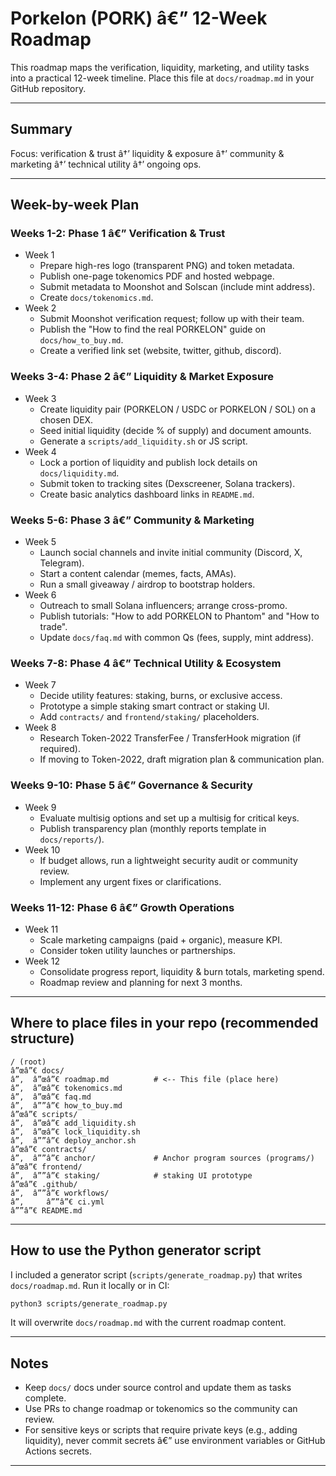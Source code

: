 # Porkelon (PORK) â€” 12-Week Roadmap

This roadmap maps the verification, liquidity, marketing, and utility tasks into a practical 12-week timeline.
Place this file at `docs/roadmap.md` in your GitHub repository.

---

## Summary
Focus: verification & trust â†’ liquidity & exposure â†’ community & marketing â†’ technical utility â†’ ongoing ops.

---

## Week-by-week Plan

### Weeks 1-2: Phase 1 â€” Verification & Trust
- Week 1
  - Prepare high-res logo (transparent PNG) and token metadata.
  - Publish one-page tokenomics PDF and hosted webpage.
  - Submit metadata to Moonshot and Solscan (include mint address).
  - Create `docs/tokenomics.md`.
- Week 2
  - Submit Moonshot verification request; follow up with their team.
  - Publish the "How to find the real PORKELON" guide on `docs/how_to_buy.md`.
  - Create a verified link set (website, twitter, github, discord).

### Weeks 3-4: Phase 2 â€” Liquidity & Market Exposure
- Week 3
  - Create liquidity pair (PORKELON / USDC or PORKELON / SOL) on a chosen DEX.
  - Seed initial liquidity (decide % of supply) and document amounts.
  - Generate a `scripts/add_liquidity.sh` or JS script.
- Week 4
  - Lock a portion of liquidity and publish lock details on `docs/liquidity.md`.
  - Submit token to tracking sites (Dexscreener, Solana trackers).
  - Create basic analytics dashboard links in `README.md`.

### Weeks 5-6: Phase 3 â€” Community & Marketing
- Week 5
  - Launch social channels and invite initial community (Discord, X, Telegram).
  - Start a content calendar (memes, facts, AMAs).
  - Run a small giveaway / airdrop to bootstrap holders.
- Week 6
  - Outreach to small Solana influencers; arrange cross-promo.
  - Publish tutorials: "How to add PORKELON to Phantom" and "How to trade".
  - Update `docs/faq.md` with common Qs (fees, supply, mint address).

### Weeks 7-8: Phase 4 â€” Technical Utility & Ecosystem
- Week 7
  - Decide utility features: staking, burns, or exclusive access.
  - Prototype a simple staking smart contract or staking UI.
  - Add `contracts/` and `frontend/staking/` placeholders.
- Week 8
  - Research Token-2022 TransferFee / TransferHook migration (if required).
  - If moving to Token-2022, draft migration plan & communication plan.

### Weeks 9-10: Phase 5 â€” Governance & Security
- Week 9
  - Evaluate multisig options and set up a multisig for critical keys.
  - Publish transparency plan (monthly reports template in `docs/reports/`).
- Week 10
  - If budget allows, run a lightweight security audit or community review.
  - Implement any urgent fixes or clarifications.

### Weeks 11-12: Phase 6 â€” Growth Operations
- Week 11
  - Scale marketing campaigns (paid + organic), measure KPI.
  - Consider token utility launches or partnerships.
- Week 12
  - Consolidate progress report, liquidity & burn totals, marketing spend.
  - Roadmap review and planning for next 3 months.

---

## Where to place files in your repo (recommended structure)

```
/ (root)
â”œâ”€ docs/
â”‚  â”œâ”€ roadmap.md          # <-- This file (place here)
â”‚  â”œâ”€ tokenomics.md
â”‚  â”œâ”€ faq.md
â”‚  â””â”€ how_to_buy.md
â”œâ”€ scripts/
â”‚  â”œâ”€ add_liquidity.sh
â”‚  â”œâ”€ lock_liquidity.sh
â”‚  â””â”€ deploy_anchor.sh
â”œâ”€ contracts/
â”‚  â””â”€ anchor/             # Anchor program sources (programs/)
â”œâ”€ frontend/
â”‚  â””â”€ staking/            # staking UI prototype
â”œâ”€ .github/
â”‚  â””â”€ workflows/
â”‚     â””â”€ ci.yml
â””â”€ README.md
```

---

## How to use the Python generator script
I included a generator script (`scripts/generate_roadmap.py`) that writes `docs/roadmap.md`. Run it locally or in CI:

```bash
python3 scripts/generate_roadmap.py
```

It will overwrite `docs/roadmap.md` with the current roadmap content.

---

## Notes
- Keep `docs/` docs under source control and update them as tasks complete.
- Use PRs to change roadmap or tokenomics so the community can review.
- For sensitive keys or scripts that require private keys (e.g., adding liquidity), never commit secrets â€” use environment variables or GitHub Actions secrets.

---
